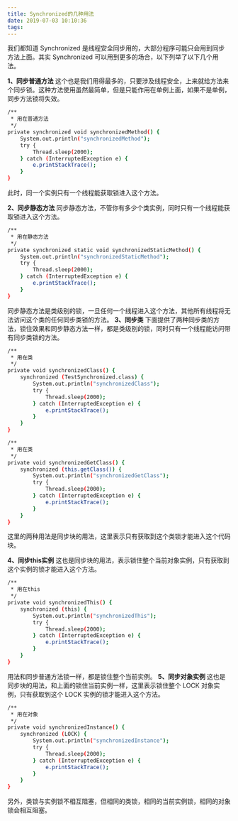 ```yaml
---
title: Synchronized的几种用法
date: 2019-07-03 10:10:36
tags:
---
```

我们都知道 Synchronized 是线程安全同步用的，大部分程序可能只会用到同步方法上面。其实 Synchronized 可以用到更多的场合，以下列举了以下几个用法。

**1、同步普通方法**
这个也是我们用得最多的，只要涉及线程安全，上来就给方法来个同步锁。这种方法使用虽然最简单，但是只能作用在单例上面，如果不是单例，同步方法锁将失效。
```bash
/**
 * 用在普通方法
 */
private synchronized void synchronizedMethod() {
    System.out.println("synchronizedMethod");
    try {
        Thread.sleep(2000);
    } catch (InterruptedException e) {
        e.printStackTrace();
    }
}
```
此时，同一个实例只有一个线程能获取锁进入这个方法。

**2、同步静态方法**
同步静态方法，不管你有多少个类实例，同时只有一个线程能获取锁进入这个方法。
```bash
/**
 * 用在静态方法
 */
private synchronized static void synchronizedStaticMethod() {
    System.out.println("synchronizedStaticMethod");
    try {
        Thread.sleep(2000);
    } catch (InterruptedException e) {
        e.printStackTrace();
    }
}
```
同步静态方法是类级别的锁，一旦任何一个线程进入这个方法，其他所有线程将无法访问这个类的任何同步类锁的方法。
**3、同步类**
下面提供了两种同步类的方法，锁住效果和同步静态方法一样，都是类级别的锁，同时只有一个线程能访问带有同步类锁的方法。
```bash
/**
 * 用在类
 */
private void synchronizedClass() {
    synchronized (TestSynchronized.class) {
        System.out.println("synchronizedClass");
        try {
            Thread.sleep(2000);
        } catch (InterruptedException e) {
            e.printStackTrace();
        }
    }
}

/**
 * 用在类
 */
private void synchronizedGetClass() {
    synchronized (this.getClass()) {
        System.out.println("synchronizedGetClass");
        try {
            Thread.sleep(2000);
        } catch (InterruptedException e) {
            e.printStackTrace();
        }
    }
}
```
这里的两种用法是同步块的用法，这里表示只有获取到这个类锁才能进入这个代码块。

**4、同步this实例**
这也是同步块的用法，表示锁住整个当前对象实例，只有获取到这个实例的锁才能进入这个方法。

```bash
/**
 * 用在this
 */
private void synchronizedThis() {
    synchronized (this) {
        System.out.println("synchronizedThis");
        try {
            Thread.sleep(2000);
        } catch (InterruptedException e) {
            e.printStackTrace();
        }
    }
}
```
用法和同步普通方法锁一样，都是锁住整个当前实例。
**5、同步对象实例**
这也是同步块的用法，和上面的锁住当前实例一样，这里表示锁住整个 LOCK 对象实例，只有获取到这个 LOCK 实例的锁才能进入这个方法。
```bash
/**
 * 用在对象
 */
private void synchronizedInstance() {
    synchronized (LOCK) {
        System.out.println("synchronizedInstance");
        try {
            Thread.sleep(2000);
        } catch (InterruptedException e) {
            e.printStackTrace();
        }
    }
}
```
另外，类锁与实例锁不相互阻塞，但相同的类锁，相同的当前实例锁，相同的对象锁会相互阻塞。